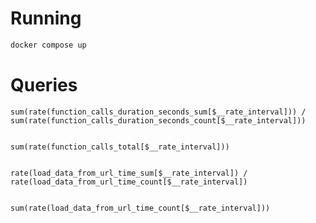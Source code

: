 
# Running

```bash
docker compose up
```


# Queries

```
sum(rate(function_calls_duration_seconds_sum[$__rate_interval])) / sum(rate(function_calls_duration_seconds_count[$__rate_interval]))
  
```

```
sum(rate(function_calls_total[$__rate_interval]))
  
```

```
rate(load_data_from_url_time_sum[$__rate_interval]) / rate(load_data_from_url_time_count[$__rate_interval])
  
```

```
sum(rate(load_data_from_url_time_count[$__rate_interval]))
  
```
